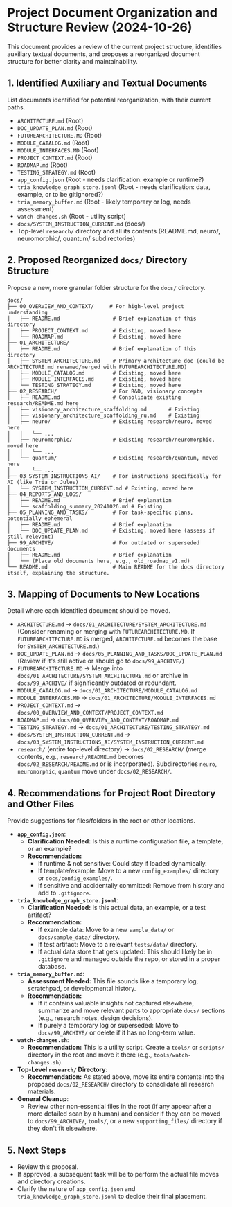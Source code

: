 # Project Document Organization and Structure Review (2024-10-26)

This document provides a review of the current project structure, identifies auxiliary textual documents, and proposes a reorganized document structure for better clarity and maintainability.

## 1. Identified Auxiliary and Textual Documents

List documents identified for potential reorganization, with their current paths.

*   `ARCHITECTURE.md` (Root)
*   `DOC_UPDATE_PLAN.md` (Root)
*   `FUTUREARCHITECTURE.MD` (Root)
*   `MODULE_CATALOG.md` (Root)
*   `MODULE_INTERFACES.MD` (Root)
*   `PROJECT_CONTEXT.md` (Root)
*   `ROADMAP.md` (Root)
*   `TESTING_STRATEGY.md` (Root)
*   `app_config.json` (Root - needs clarification: example or runtime?)
*   `tria_knowledge_graph_store.jsonl` (Root - needs clarification: data, example, or to be gitignored?)
*   `tria_memory_buffer.md` (Root - likely temporary or log, needs assessment)
*   `watch-changes.sh` (Root - utility script)
*   `docs/SYSTEM_INSTRUCTION_CURRENT.md` (docs/)
*   Top-level `research/` directory and all its contents (README.md, neuro/, neuromorphic/, quantum/ subdirectories)

## 2. Proposed Reorganized `docs/` Directory Structure

Propose a new, more granular folder structure for the `docs/` directory.

```
docs/
├── 00_OVERVIEW_AND_CONTEXT/     # For high-level project understanding
│   ├── README.md                 # Brief explanation of this directory
│   ├── PROJECT_CONTEXT.md        # Existing, moved here
│   └── ROADMAP.md                # Existing, moved here
├── 01_ARCHITECTURE/
│   ├── README.md                 # Brief explanation of this directory
│   ├── SYSTEM_ARCHITECTURE.md    # Primary architecture doc (could be ARCHITECTURE.md renamed/merged with FUTUREARCHITECTURE.MD)
│   ├── MODULE_CATALOG.md         # Existing, moved here
│   ├── MODULE_INTERFACES.md      # Existing, moved here
│   └── TESTING_STRATEGY.md       # Existing, moved here
├── 02_RESEARCH/                  # For R&D, visionary concepts
│   ├── README.md                 # Consolidate existing research/README.md here
│   ├── visionary_architecture_scaffolding.md       # Existing
│   ├── visionary_architecture_scaffolding_ru.md    # Existing
│   ├── neuro/                    # Existing research/neuro, moved here
│   │   └── ...
│   ├── neuromorphic/             # Existing research/neuromorphic, moved here
│   │   └── ...
│   └── quantum/                  # Existing research/quantum, moved here
│       └── ...
├── 03_SYSTEM_INSTRUCTIONS_AI/    # For instructions specifically for AI (like Tria or Jules)
│   └── SYSTEM_INSTRUCTION_CURRENT.md # Existing, moved here
├── 04_REPORTS_AND_LOGS/
│   ├── README.md                 # Brief explanation
│   └── scaffolding_summary_20241026.md # Existing
├── 05_PLANNING_AND_TASKS/        # For task-specific plans, potentially ephemeral
│   ├── README.md                 # Brief explanation
│   └── DOC_UPDATE_PLAN.md        # Existing, moved here (assess if still relevant)
├── 99_ARCHIVE/                   # For outdated or superseded documents
│   ├── README.md                 # Brief explanation
│   └── (Place old documents here, e.g., old_roadmap_v1.md)
└── README.md                     # Main README for the docs directory itself, explaining the structure.
```

## 3. Mapping of Documents to New Locations

Detail where each identified document should be moved.

*   `ARCHITECTURE.md` -> `docs/01_ARCHITECTURE/SYSTEM_ARCHITECTURE.md` (Consider renaming or merging with `FUTUREARCHITECTURE.MD`. If `FUTUREARCHITECTURE.MD` is merged, `ARCHITECTURE.md` becomes the base for `SYSTEM_ARCHITECTURE.md`.)
*   `DOC_UPDATE_PLAN.md` -> `docs/05_PLANNING_AND_TASKS/DOC_UPDATE_PLAN.md` (Review if it's still active or should go to `docs/99_ARCHIVE/`)
*   `FUTUREARCHITECTURE.MD` -> Merge into `docs/01_ARCHITECTURE/SYSTEM_ARCHITECTURE.md` or archive in `docs/99_ARCHIVE/` if significantly outdated or redundant.
*   `MODULE_CATALOG.md` -> `docs/01_ARCHITECTURE/MODULE_CATALOG.md`
*   `MODULE_INTERFACES.MD` -> `docs/01_ARCHITECTURE/MODULE_INTERFACES.md`
*   `PROJECT_CONTEXT.md` -> `docs/00_OVERVIEW_AND_CONTEXT/PROJECT_CONTEXT.md`
*   `ROADMAP.md` -> `docs/00_OVERVIEW_AND_CONTEXT/ROADMAP.md`
*   `TESTING_STRATEGY.md` -> `docs/01_ARCHITECTURE/TESTING_STRATEGY.md`
*   `docs/SYSTEM_INSTRUCTION_CURRENT.md` -> `docs/03_SYSTEM_INSTRUCTIONS_AI/SYSTEM_INSTRUCTION_CURRENT.md`
*   `research/` (entire top-level directory) -> `docs/02_RESEARCH/` (merge contents, e.g., `research/README.md` becomes `docs/02_RESEARCH/README.md` or is incorporated). Subdirectories `neuro`, `neuromorphic`, `quantum` move under `docs/02_RESEARCH/`.

## 4. Recommendations for Project Root Directory and Other Files

Provide suggestions for files/folders in the root or other locations.

*   **`app_config.json`**:
    *   **Clarification Needed:** Is this a runtime configuration file, a template, or an example?
    *   **Recommendation:**
        *   If runtime & not sensitive: Could stay if loaded dynamically.
        *   If template/example: Move to a new `config_examples/` directory or `docs/config_examples/`.
        *   If sensitive and accidentally committed: Remove from history and add to `.gitignore`.
*   **`tria_knowledge_graph_store.jsonl`**:
    *   **Clarification Needed:** Is this actual data, an example, or a test artifact?
    *   **Recommendation:**
        *   If example data: Move to a new `sample_data/` or `docs/sample_data/` directory.
        *   If test artifact: Move to a relevant `tests/data/` directory.
        *   If actual data store that gets updated: This should likely be in `.gitignore` and managed outside the repo, or stored in a proper database.
*   **`tria_memory_buffer.md`**:
    *   **Assessment Needed:** This file sounds like a temporary log, scratchpad, or developmental history.
    *   **Recommendation:**
        *   If it contains valuable insights not captured elsewhere, summarize and move relevant parts to appropriate `docs/` sections (e.g., research notes, design decisions).
        *   If purely a temporary log or superseded: Move to `docs/99_ARCHIVE/` or delete if it has no long-term value.
*   **`watch-changes.sh`**:
    *   **Recommendation:** This is a utility script. Create a `tools/` or `scripts/` directory in the root and move it there (e.g., `tools/watch-changes.sh`).
*   **Top-Level `research/` Directory**:
    *   **Recommendation:** As stated above, move its entire contents into the proposed `docs/02_RESEARCH/` directory to consolidate all research materials.
*   **General Cleanup**:
    *   Review other non-essential files in the root (if any appear after a more detailed scan by a human) and consider if they can be moved to `docs/99_ARCHIVE/`, `tools/`, or a new `supporting_files/` directory if they don't fit elsewhere.

## 5. Next Steps

*   Review this proposal.
*   If approved, a subsequent task will be to perform the actual file moves and directory creations.
*   Clarify the nature of `app_config.json` and `tria_knowledge_graph_store.jsonl` to decide their final placement.

